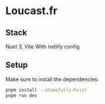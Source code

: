 # Loucast.fr

## Stack
Nuxt 3, Vite
With netlify config

## Setup
Make sure to install the dependencies:

```bash
pnpm install --shamefully-hoist
pnpm run dev
```